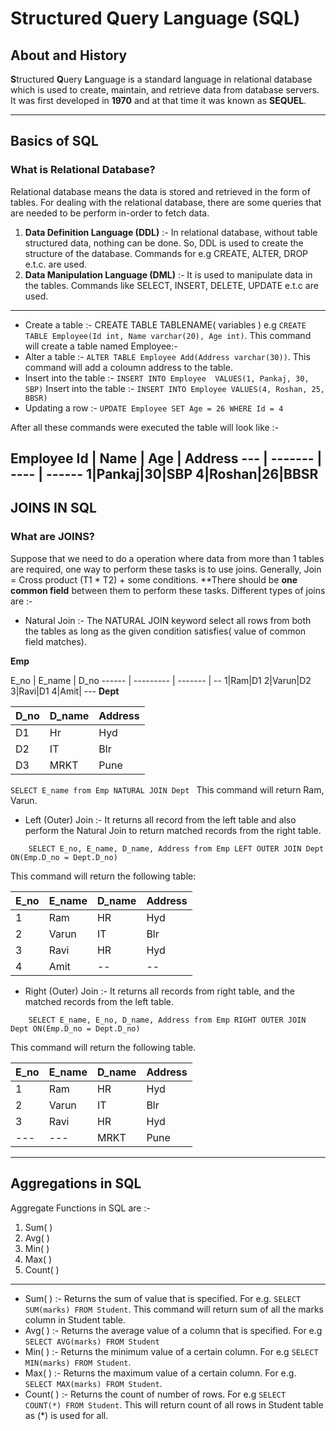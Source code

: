 # Structured Query Language (SQL)
## About and History
**S**tructured **Q**uery **L**anguage is a standard language in relational database which is used to create, maintain, and retrieve data from database servers. It was first developed in **1970** and at that time it was known as **SEQUEL**.
___________
## Basics of SQL
### What is Relational Database?
Relational database means the data is stored and retrieved in the form of tables.
For dealing with the relational database, there are some queries that are needed to be perform in-order to fetch data.
1. **Data Definition Language (DDL)** :- In relational database, without table structured data, nothing can be done. So, DDL is used to create the structure of the database. Commands for e.g CREATE, ALTER, DROP e.t.c. are used.
2.  **Data Manipulation Language (DML)** :- It is used to manipulate data in the tables. Commands like SELECT, INSERT, DELETE, UPDATE e.t.c are used.
 _______________________________________
* Create a table :- CREATE TABLE TABLENAME( variables )
e.g ```CREATE TABLE Employee(Id int, Name varchar(20), Age int)```.
This command will create a table named Employee:-
* Alter a table :- ```ALTER TABLE Employee Add(Address varchar(30))```. This command will add a coloumn address to the table.
* Insert into the table :- ```INSERT INTO Employee 
VALUES(1, Pankaj, 30, SBP)```
Insert into the table :- ```INSERT INTO Employee VALUES(4, Roshan, 25, BBSR)```
* Updating a row :- ```UPDATE Employee SET Age = 26 WHERE Id = 4```

After all these commands were executed the table will look like :-

**Employee**
Id | Name | Age | Address
--- | ------- | ---- | ------
1|Pankaj|30|SBP
4|Roshan|26|BBSR
---------------
## JOINS IN SQL
### What are JOINS?
Suppose that we need to do a operation where data from more than 1 tables are required, one way to perform these tasks is to use joins. 
Generally, Join = Cross product (T1 * T2) + some conditions. **There should be **one common field** between them to perform these tasks. Different types of joins are :-
*  Natural Join :- The NATURAL JOIN keyword select all rows from both the tables as long as the given condition satisfies( value of common field matches). 

**Emp**

E_no | E_name | D_no
------ | --------- | ------- | --
1|Ram|D1
2|Varun|D2
3|Ravi|D1
4|Amit|  ---
**Dept**

D_no | D_name | Address
----- | ----| --
D1|Hr|Hyd
D2|IT|Blr
D3|MRKT|Pune
```SELECT E_name from Emp NATURAL JOIN Dept ```
This command will return Ram, Varun.
* Left (Outer) Join :- It returns all record from the left table and also perform the Natural Join to return matched records from the right table.
```
	SELECT E_no, E_name, D_name, Address from Emp LEFT OUTER JOIN Dept ON(Emp.D_no = Dept.D_no)
```	
This command will return the following table:

E_no | E_name | D_name | Address
--|--|--|--
1|Ram|HR|Hyd
2|Varun|IT |Blr
3|Ravi|HR|Hyd
4|Amit| -- | --
* Right (Outer) Join :- It returns all records from right table, and the matched records from the left table.
```
	SELECT E_name, E_no, D_name, Address from Emp RIGHT OUTER JOIN Dept ON(Emp.D_no = Dept.D_no)
```
This command will return the following table.

E_no|E_name|D_name|Address
---|---|---|--
1|Ram|HR|Hyd
2|Varun|IT|Blr
3|Ravi|HR|Hyd
---|---|MRKT|Pune

-------------
## Aggregations in SQL
Aggregate Functions in SQL are :-
1. Sum( )
2. Avg( )
3. Min( )
4. Max( )
5. Count( )
-----
* Sum( ) :- Returns the sum of value that is specified. For e.g. ```SELECT SUM(marks) FROM Student```. This command will return sum of all the marks column in Student table.
* Avg( ) :- Returns the average value of a column that is specified. For e.g ```SELECT AVG(marks) FROM Student```
* Min( ) :- Returns the minimum value of a certain column. For e.g ```SELECT MIN(marks) FROM Student```.
* Max( ) :- Returns the maximum value of a certain column. For e.g. ```SELECT MAX(marks) FROM Student```.
* Count( ) :- Returns the count of number of rows. For e.g ```SELECT COUNT(*) FROM Student```. This will return count of all rows in Student table as (*) is used for all.
